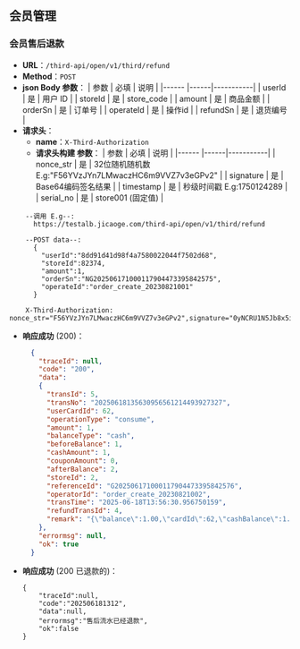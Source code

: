 ## 会员管理
### 会员售后退款
- **URL**：`/third-api/open/v1/third/refund`
- **Method**：`POST`
- **json Body 参数**：
  | 参数     | 必填 | 说明      |
  |------    |------|-----------|
  | userId   | 是   | 用户 ID   |
  | storeId   | 是   |  store_code  |
  | amount   | 是   |  商品金额    |
  | orderSn   | 是   |  订单号  |
  | operateId   | 是   |  操作id  |
  | refundSn   | 是   |  退货编号  |
- **请求头**：
   - **name**：`X-Third-Authorization`
  - **请求头构建 参数**：
    | 参数     | 必填 | 说明      |
    |------    |------|-----------|
    | nonce_str   | 是   | 32位随机随机数 E.g:"F56YVzJYn7LMwaczHC6m9VVZ7v3eGPv2" |
    | signature   | 是   |  Base64编码签名结果  |
    | timestamp   | 是   |  秒级时间戳 E.g:1750124289 |
    | serial_no   | 是   |  store001  (固定值)  |
```
    --调用 E.g--:
      https://testalb.jicaoge.com/third-api/open/v1/third/refund

    --POST data--:
      {
        "userId":"8dd91d41d98f4a7580022044f7502d68",
        "storeId":82374,
        "amount":1,
        "orderSn":"NG202506171000117904473395842575",
        "operateId":"order_create_20230821001"
      }

    X-Third-Authorization: nonce_str="F56YVzJYn7LMwaczHC6m9VVZ7v3eGPv2",signature="0yNCRU1N5Jb8x5iShrXv1ITa8Sh//9Q/RmaGLfU46oQKjavKPwAomY9atQmFDG8xgIvIOaAZ2WoUSwB5DWNcrD9gp1SGYVklbP3mmgPsiMNolwIofdxLfRDv8KKK9QYCyW4PtyYnXPaNfcpVCLSGt+8oDpe23H2gUsYITu2KJpvcrgD4tg/P+Sl85FBTzFynU9+vJ3gADd77KlA3SoMdXf69CUzGhyAfEF51gvHQ0m8Gbs1+QpQqc8lxzRB20+kRVXkJHLbppzLcu7thME21xaJlF/SeOm7IstqzBYuhEk4unLf5f28yEdnVxDTSq0aZKr73mPAzC/F0Ha+4885qsw==",timestamp="1750124289",serial_no="store001"

```
- **响应成功** (200)：
  ```json
    {
      "traceId": null,
      "code": "200",
      "data":
      {
        "transId": 5,
        "transNo": "20250618135630956561214493927327",
        "userCardId": 62,
        "operationType": "consume",
        "amount": 1,
        "balanceType": "cash",
        "beforeBalance": 1,
        "cashAmount": 1,
        "couponAmount": 0,
        "afterBalance": 2,
        "storeId": 2,
        "referenceId": "G202506171000117904473395842576",
        "operatorId": "order_create_20230821002",
        "transTime": "2025-06-18T13:56:30.956750159",
        "refundTransId": 4,
        "remark": "{\"balance\":1.00,\"cardId\":62,\"cashBalance\":1.00,\"couponBalance\":0.00,\"createTime\":\"2025-06-16 20:48:36\",\"updateTime\":\"2025-06-18 13:55:32.101\",\"userCardId\":62,\"userId\":\"8dd91d41d98f4a7580022044f7502d68\",\"version\":4,\"refundSn\":\"ean1KzyuGyVgExvySLLEHd2EVf9954Nv\"}"
      },
      "errormsg": null,
      "ok": true
    }
- **响应成功** (200 已退款的)：
  ```
  {
      "traceId":null,
      "code":"202506181312",
      "data":null,
      "errormsg":"售后流水已经退款",
      "ok":false
  }
